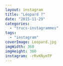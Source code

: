 ```yaml
---
layout: instagram
title: "Léopard ?"
date: "2015-11-29"
categories: 
  - "trucs-instagrammes"
tags: 
  - "instagram"
coverImage: Leopard.jpg
imgWidth: 360
imgHeight: 360
instagram: -rRvKNymTP
---
```

